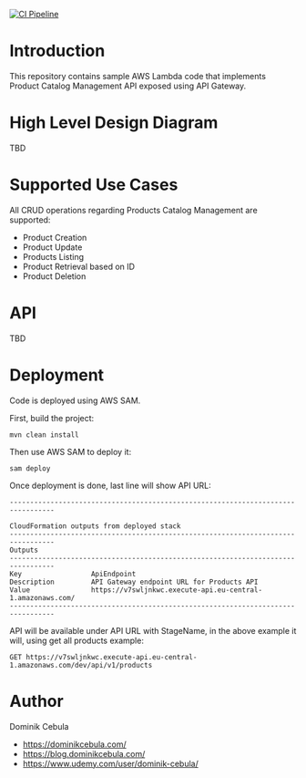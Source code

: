 [![CI Pipeline](https://github.com/dominikcebula/aws-lambda-java-spring-sample/actions/workflows/maven.yml/badge.svg)](https://github.com/dominikcebula/aws-lambda-java-spring-sample/actions/workflows/maven.yml)

# Introduction

This repository contains sample AWS Lambda code that implements Product Catalog Management API exposed using API
Gateway.

# High Level Design Diagram

TBD

# Supported Use Cases

All CRUD operations regarding Products Catalog Management are supported:

* Product Creation
* Product Update
* Products Listing
* Product Retrieval based on ID
* Product Deletion

# API

TBD

# Deployment

Code is deployed using AWS SAM.

First, build the project:

```shell
mvn clean install
```

Then use AWS SAM to deploy it:

```shell
sam deploy
```

Once deployment is done, last line will show API URL:

```text
---------------------------------------------------------------------------------

CloudFormation outputs from deployed stack
---------------------------------------------------------------------------------
Outputs
---------------------------------------------------------------------------------
Key                 ApiEndpoint
Description         API Gateway endpoint URL for Products API
Value               https://v7swljnkwc.execute-api.eu-central-1.amazonaws.com/
---------------------------------------------------------------------------------
```

API will be available under API URL with StageName, in the above example it will, using get all products example:

`GET https://v7swljnkwc.execute-api.eu-central-1.amazonaws.com/dev/api/v1/products`

# Author

Dominik Cebula

* https://dominikcebula.com/
* https://blog.dominikcebula.com/
* https://www.udemy.com/user/dominik-cebula/
